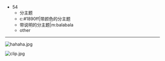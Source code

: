 - 54
	- 分主题
	- c:#1890ff|带颜色的分主题
	- 带说明的分主题|m:balabala
	- other
	
	
***
![hahaha.jpg](assets/imgs/hahaha.jpg)

![clip.jpg](assets/imgs/clip.jpg)